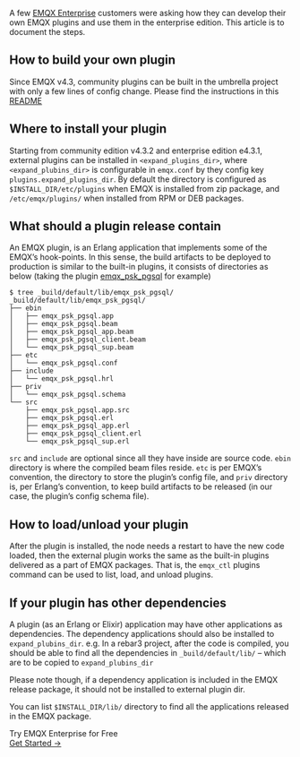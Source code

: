 A few [EMQX Enterprise](https://www.emqx.com/en/products/emqx) customers were asking how they can develop their own EMQX plugins and use them in the enterprise edition. This article is to document the steps.

## How to build your own plugin

Since EMQX v4.3, community plugins can be built in the umbrella project with only a few lines of config change. Please find the instructions in this [README](https://github.com/emqx/emqx/tree/master/lib-extra)

## Where to install your plugin

Starting from community edition v4.3.2 and enterprise edition e4.3.1, external plugins can be installed in `<expand_plugins_dir>`, where `<expand_plubins_dir>` is configurable in `emqx.conf` by they config key `plugins.expand_plugins_dir`. By default the directory is configured as `$INSTALL_DIR/etc/plugins` when EMQX is installed from zip package, and `/etc/emqx/plugins/` when installed from RPM or DEB packages.

## What should a plugin release contain

An EMQX plugin, is an Erlang application that implements some of the EMQX’s hook-points. In this sense, the build artifacts to be deployed to production is similar to the built-in plugins, it consists of directories as below (taking the plugin [emqx_psk_pgsql](https://github.com/zmstone/emqx_psk_pgsql) for example)

```
$ tree _build/default/lib/emqx_psk_pgsql/
_build/default/lib/emqx_psk_pgsql/
├── ebin
│   ├── emqx_psk_pgsql.app
│   ├── emqx_psk_pgsql.beam
│   ├── emqx_psk_pgsql_app.beam
│   ├── emqx_psk_pgsql_client.beam
│   └── emqx_psk_pgsql_sup.beam
├── etc
│   └── emqx_psk_pgsql.conf
├── include
│   └── emqx_psk_pgsql.hrl
├── priv
│   └── emqx_psk_pgsql.schema
└── src
    ├── emqx_psk_pgsql.app.src
    ├── emqx_psk_pgsql.erl
    ├── emqx_psk_pgsql_app.erl
    ├── emqx_psk_pgsql_client.erl
    └── emqx_psk_pgsql_sup.erl
```

`src` and `include` are optional since all they have inside are source code. `ebin` directory is where the compiled beam files reside. `etc` is per EMQX’s convention, the directory to store the plugin’s config file, and `priv` directory is, per Erlang’s convention, to keep build artifacts to be released (in our case, the plugin’s config schema file). 

## How to load/unload your plugin

After the plugin is installed, the node needs a restart to have the new code loaded, then the external plugin works the same as the built-in plugins delivered as a part of EMQX packages. That is, the `emqx_ctl` plugins command can be used to list, load, and unload plugins.

## If your plugin has other dependencies

A plugin (as an Erlang or Elixir) application may have other applications as dependencies.
The dependency applications should also be installed to `expand_plubins_dir`.
e.g. In a rebar3 project, after the code is compiled, you should be able to find all the dependencies in `_build/default/lib/` – which are to be copied to `expand_plubins_dir`

Please note though, if a dependency application is included in the EMQX release package, it should not be installed to external plugin dir. 

You can list `$INSTALL_DIR/lib/` directory to find all the applications released in the EMQX package.


<section class="promotion">
    <div>
        Try EMQX Enterprise for Free
    </div>
    <a href="https://www.emqx.com/en/try?product=enterprise" class="button is-gradient px-5">Get Started →</a >
</section>
